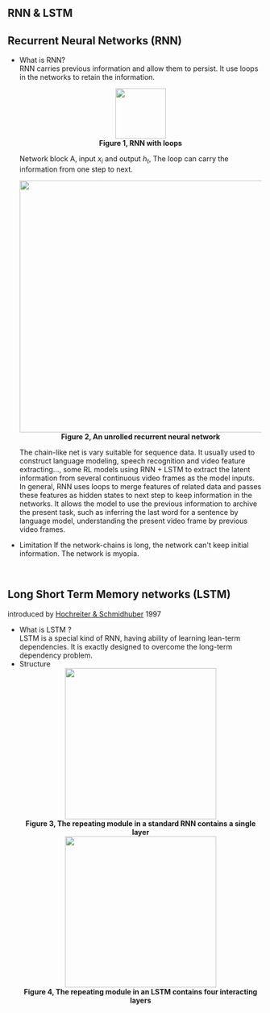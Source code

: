 ## RNN & LSTM
## Recurrent Neural Networks (RNN)
- What is RNN?  
  RNN carries previous information and allow them to persist. It use loops in the networks to retain the information.

  <div align="center">
  <img src="https://colah.github.io/posts/2015-08-Understanding-LSTMs/img/RNN-rolled.png", width= 100 /><br>
  <strong>Figure 1, RNN with loops</strong>
  </div>

  Network block A, input $x_i$ and output $h_t$, The loop can carry the information from one step to next.

  <div align="center">
  <img src="https://colah.github.io/posts/2015-08-Understanding-LSTMs/img/RNN-unrolled.png", width= 500px /><br>
  <strong>Figure 2, An unrolled recurrent neural network</strong>
  </div>

  The chain-like net  is vary suitable for sequence data. It usually used to construct language modeling, speech recognition and video feature extracting..., some RL models using RNN + LSTM to extract the latent information from several continuous video frames as the model inputs. In general, RNN uses loops to merge features of related data and passes these features as hidden states to next step to keep information in the networks. It allows the model to use the previous information to archive the present task, such as inferring the last word for a sentence by language model, understanding the present video frame by previous video frames.  
- Limitation
  If the network-chains is long, the network can't keep initial information. The network is myopia.
<br>

## Long Short Term Memory networks (LSTM)
introduced by [Hochreiter & Schmidhuber](http://www.bioinf.jku.at/publications/older/2604.pdf) 1997 
- What is LSTM ?  
  LSTM is a special kind of RNN, having ability of learning lean-term dependencies. It is exactly designed to overcome the long-term dependency problem.
- Structure
  <div align="center">
  <img src="https://colah.github.io/posts/2015-08-Understanding-LSTMs/img/LSTM3-SimpleRNN.png", width= 300px /><br>
  <strong>Figure 3, The repeating module in a standard RNN contains a single layer</strong>
  </div>
  <div align="center">
  <img src="https://colah.github.io/posts/2015-08-Understanding-LSTMs/img/LSTM3-chain.png", width= 300px /><br>
  <strong>Figure 4, The repeating module in an LSTM contains four interacting layers</strong>
  </div>



